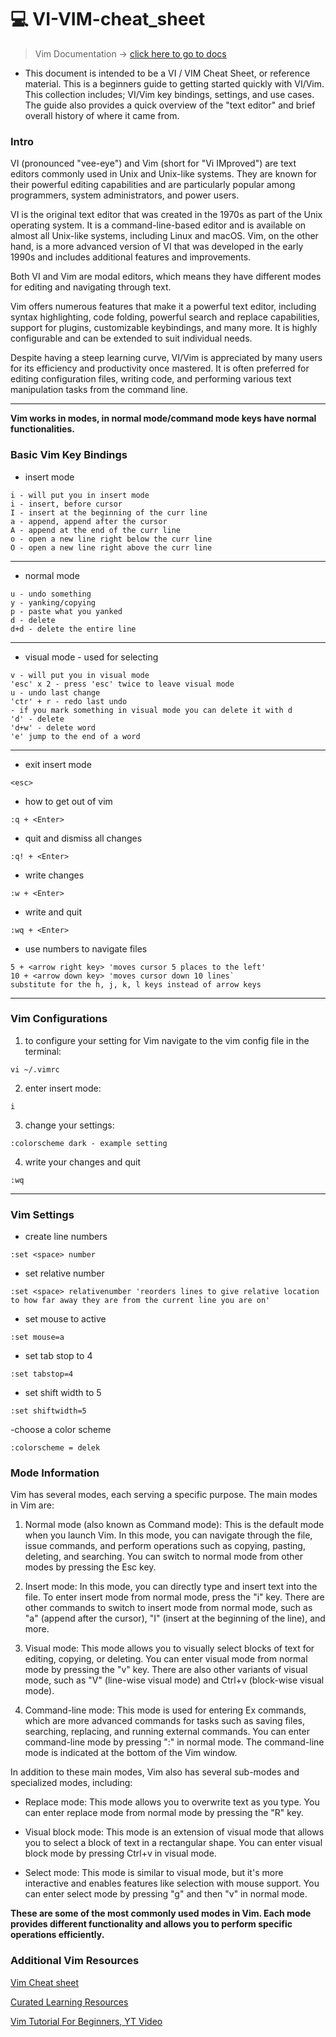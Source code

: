 # 💻 VI-VIM-cheat_sheet

> Vim Documentation -> [click here to go to docs](https://www.vim.org/docs.php)

- This document is intended to be a VI / VIM Cheat Sheet, or reference material. This is a beginners guide to getting started quickly with VI/Vim. This collection includes; VI/Vim key bindings, settings, and use cases. The guide also provides a quick overview of the "text editor" and brief overall history of where it came from.

### Intro
VI (pronounced "vee-eye") and Vim (short for "Vi IMproved") are text editors commonly used in Unix and Unix-like systems. They are known for their powerful editing capabilities and are particularly popular among programmers, system administrators, and power users.

VI is the original text editor that was created in the 1970s as part of the Unix operating system. It is a command-line-based editor and is available on almost all Unix-like systems, including Linux and macOS. Vim, on the other hand, is a more advanced version of VI that was developed in the early 1990s and includes additional features and improvements.

Both VI and Vim are modal editors, which means they have different modes for editing and navigating through text.

Vim offers numerous features that make it a powerful text editor, including syntax highlighting, code folding, powerful search and replace capabilities, support for plugins, customizable keybindings, and many more. It is highly configurable and can be extended to suit individual needs.

Despite having a steep learning curve, VI/Vim is appreciated by many users for its efficiency and productivity once mastered. It is often preferred for editing configuration files, writing code, and performing various text manipulation tasks from the command line.
________________________________________________

<strong>Vim works in modes, in normal mode/command mode keys have normal functionalities.</strong>

### Basic Vim Key Bindings

- insert mode
```
i - will put you in insert mode
i - insert, before cursor
I - insert at the beginning of the curr line
a - append, append after the cursor
A - append at the end of the curr line
o - open a new line right below the curr line
O - open a new line right above the curr line 
```
_____________________
- normal mode
```
u - undo something
y - yanking/copying
p - paste what you yanked
d - delete
d+d - delete the entire line
```
______________________
- visual mode - used for selecting
```
v - will put you in visual mode
'esc' x 2 - press 'esc' twice to leave visual mode
u - undo last change
'ctr' + r - redo last undo
- if you mark something in visual mode you can delete it with d
'd' - delete
'd+w' - delete word
'e' jump to the end of a word
```
______________________
- exit insert mode
```
<esc>
```
- how to get out of vim
```
:q + <Enter>
```
- quit and dismiss all changes
```
:q! + <Enter>
```
- write changes
```
:w + <Enter>
```
- write and quit
```
:wq + <Enter>
```
- use numbers to navigate files
```
5 + <arrow right key> 'moves cursor 5 places to the left'
10 + <arrow down key> 'moves cursor down 10 lines`
substitute for the h, j, k, l keys instead of arrow keys
```

_______________________
### Vim Configurations
1. to configure your setting for Vim navigate to the vim config file in the terminal:
```
vi ~/.vimrc
```
2. enter insert mode:
```
i
```
3. change your settings:
```
:colorscheme dark - example setting
```
4. write your changes and quit
```
:wq
```
____________________
### Vim Settings
- create line numbers
```
:set <space> number
```
- set relative number
```
:set <space> relativenumber 'reorders lines to give relative location to how far away they are from the current line you are on'
```
- set mouse to active
```
:set mouse=a
```
- set tab stop to 4
```
:set tabstop=4
```
- set shift width to 5
```
:set shiftwidth=5
```
-choose a color scheme
```
:colorscheme = delek
```

### Mode Information

Vim has several modes, each serving a specific purpose. The main modes in Vim are:

1. Normal mode (also known as Command mode): This is the default mode when you launch Vim. In this mode, you can navigate through the file, issue commands, and perform operations such as copying, pasting, deleting, and searching. You can switch to normal mode from other modes by pressing the Esc key.

2. Insert mode: In this mode, you can directly type and insert text into the file. To enter insert mode from normal mode, press the "i" key. There are other commands to switch to insert mode from normal mode, such as "a" (append after the cursor), "I" (insert at the beginning of the line), and more.

3. Visual mode: This mode allows you to visually select blocks of text for editing, copying, or deleting. You can enter visual mode from normal mode by pressing the "v" key. There are also other variants of visual mode, such as "V" (line-wise visual mode) and Ctrl+v (block-wise visual mode).

4. Command-line mode: This mode is used for entering Ex commands, which are more advanced commands for tasks such as saving files, searching, replacing, and running external commands. You can enter command-line mode by pressing ":" in normal mode. The command-line mode is indicated at the bottom of the Vim window.

In addition to these main modes, Vim also has several sub-modes and specialized modes, including:

- Replace mode: This mode allows you to overwrite text as you type. You can enter replace mode from normal mode by pressing the "R" key.

- Visual block mode: This mode is an extension of visual mode that allows you to select a block of text in a rectangular shape. You can enter visual block mode by pressing Ctrl+v in visual mode.

- Select mode: This mode is similar to visual mode, but it's more interactive and enables features like selection with mouse support. You can enter select mode by pressing "g" and then "v" in normal mode.

<strong>These are some of the most commonly used modes in Vim. Each mode provides different functionality and allows you to perform specific operations efficiently.</strong>

### Additional Vim Resources
[Vim Cheat sheet](https://phoenixnap.com/kb/wp-content/uploads/2021/11/vim-commands-cheat-sheet-by-pnap.pdf)

[Curated Learning Resources](https://learnbyexample.github.io/curated_resources/vim.html)

[Vim Tutorial For Beginners, YT Video](https://youtu.be/RZ4p-saaQkc)
